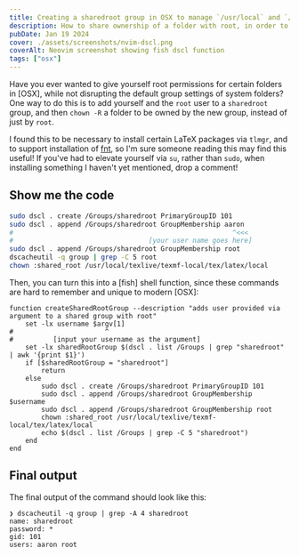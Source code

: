```yaml
---
title: Creating a sharedroot group in OSX to manage `/usr/local` and `/usr/bin`
description: How to share ownership of a folder with root, in order to install LaTeX packages via `tlmgr` or `fnt`, among other things.
pubDate: Jan 19 2024
cover: ./assets/screenshots/nvim-dscl.png
coverAlt: Neovim screenshot showing fish dscl function
tags: ["osx"]
---
```


Have you ever wanted to give yourself root permissions for certain folders in
\[OSX\], while not disrupting the default group settings of system folders? One
way to do this is to add yourself and the `root` user to a `sharedroot` group,
and then `chown -R` a folder to be owned by the new group, instead of just by
`root`.

I found this to be necessary to install certain LaTeX packages via `tlmgr`, and
to support installation of [fnt](https://github.com/alexmyczko/fnt), so I'm sure
someone reading this may find this useful! If you've had to elevate yourself via
`su`, rather than `sudo`, when installing something I haven't yet mentioned,
drop a comment!

## Show me the code

```sh annotate
sudo dscl . create /Groups/sharedroot PrimaryGroupID 101
sudo dscl . append /Groups/sharedroot GroupMembership aaron
#                                                       ^<<<
#                                  [your user name goes here]
sudo dscl . append /Groups/sharedroot GroupMembership root
dscacheutil -q group | grep -C 5 root
chown :shared_root /usr/local/texlive/texmf-local/tex/latex/local
```

Then, you can turn this into a \[fish\] shell function, since these commands are
hard to remember and unique to modern \[OSX\]:

```fish annotate
function createSharedRootGroup --description "adds user provided via argument to a shared group with root"
    set -lx username $argv[1]
#                       ^
#          [input your username as the argument]
    set -lx sharedRootGroup $(dscl . list /Groups | grep "sharedroot" | awk '{print $1}')
    if [$sharedRootGroup = "sharedroot"]
        return
    else
        sudo dscl . create /Groups/sharedroot PrimaryGroupID 101
        sudo dscl . append /Groups/sharedroot GroupMembership $username
        sudo dscl . append /Groups/sharedroot GroupMembership root
        chown :shared_root /usr/local/texlive/texmf-local/tex/latex/local
        echo $(dscl . list /Groups | grep -C 5 "sharedroot")
    end
end
```

## Final output

The final output of the command should look like this:

```fish
❯ dscacheutil -q group | grep -A 4 sharedroot
name: sharedroot
password: *
gid: 101
users: aaron root
```
